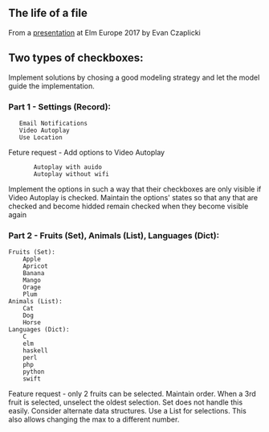 ## The life of a file

From a [presentation](https://www.youtube.com/watch?v=XpDsk374LDE) at Elm Europe 2017 by Evan Czaplicki


## Two types of checkboxes:

Implement solutions by chosing a good modeling strategy and let the model guide the implementation.

### Part 1 - Settings (Record):

       Email Notifications
       Video Autoplay
       Use Location

Feture request - Add options to Video Autoplay

           Autoplay with auido
           Autoplay without wifi

Implement the options in such a way that their checkboxes are only visible if Video Autoplay is checked. Maintain the options' states so that any that are checked and become hidded remain checked when they become visible again


### Part 2 - Fruits (Set), Animals (List), Languages (Dict):
    Fruits (Set):
        Apple
        Apricot
        Banana
        Mango
        Orage
        Plum
    Animals (List):
        Cat
        Dog
        Horse
    Languages (Dict):
        C
        elm
        haskell
        perl
        php
        python
        swift

Feature request - only 2 fruits can be selected. Maintain order. When a 3rd fruit is selected, unselect the oldest selection. Set does not handle this easily. Consider alternate data structures. Use a List for selections. This also allows changing the max to a different number.
